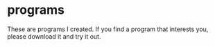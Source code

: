 # programs
These are programs I created. 
If you find a program that interests you,
please download it and try it out.
